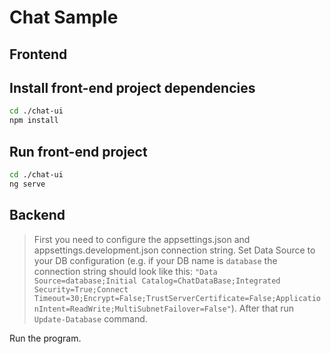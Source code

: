 # Chat Sample

## Frontend

## Install front-end project dependencies

```bash
cd ./chat-ui
npm install
```

## Run front-end project

```bash
cd ./chat-ui
ng serve
```

## Backend


>First you need to configure the appsettings.json and appsettings.development.json connection string.
Set Data Source to your DB configuration (e.g. if your DB name is ``database`` the connection string should look like this:
``"Data Source=database;Initial Catalog=ChatDataBase;Integrated Security=True;Connect Timeout=30;Encrypt=False;TrustServerCertificate=False;ApplicationIntent=ReadWrite;MultiSubnetFailover=False"``).
After that run ``Update-Database`` command.

Run the program.
